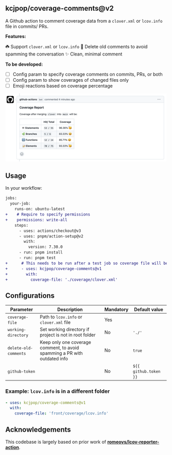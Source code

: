 ## kcjpop/coverage-comments@v2

A Github action to comment coverage data from a `clover.xml` or `lcov.info` file in commits/ PRs.

**Features:**

☘️ Support `clover.xml` or `lcov.info`
💬 Delete old comments to avoid spamming the conversation
✨ Clean, minimal comment

**To be developed:**

- [ ] Config param to specify coverage comments on commits, PRs, or both
- [ ] Config param to show coverages of changed files only
- [ ] Emoji reactions based on coverage percentage

!["An example of how code coverage comment on a commit"](./screenshot.png)

## Usage

In your workflow:

```diff
jobs:
  your-job:
    runs-on: ubuntu-latest
+    # Require to specify permissions
+    permissions: write-all
    steps:
      - uses: actions/checkout@v3
      - uses: pnpm/action-setup@v2
        with:
          version: 7.30.0
      - run: pnpm install
      - run: pnpm test
+      # This needs to be run after a test job so coverage file will be available.
+      - uses: kcjpop/coverage-comments@v1
+        with:
+          coverage-file: './coverage/clover.xml'
```

## Configurations

| Parameter             | Description                                                               | Mandatory | Default value         |
| --------------------- | ------------------------------------------------------------------------- | --------- | --------------------- |
| `coverage-file`       | Path to `lcov.info` or `clover.xml` file                                  | Yes       |                       |
| `working-directory`   | Set working directory if project is not in root folder                    | No        | `'./'`                |
| `delete-old-comments` | Keep only one coverage comment, to avoid spamming a PR with outdated info | No        | `true`                |
| `github-token`        |                                                                           | No        | `${{ github.token }}` |

### Example: `lcov.info` is in a different folder

```yaml
- uses: kcjpop/coverage-comments@v1
  with:
    coverage-file: 'front/coverage/lcov.info'
```

## Acknowledgements

This codebase is largely based on prior work of [**romeovs/lcov-reporter-action**](https://github.com/romeovs/lcov-reporter-action).
